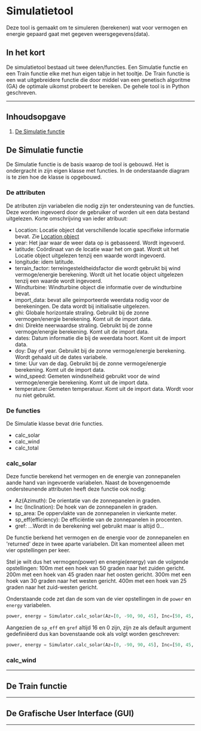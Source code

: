 # Simulatietool

Deze tool is gemaakt om te simuleren (berekenen) wat voor vermogen en energie gepaard gaat met gegeven weersgegevens(data).

## In het kort
De simulatietool bestaad uit twee delen/functies. Een Simulatie functie en een Train functie elke met hun eigen tabje in het tooltje. De Train functie is een wat uitgebreidere functie die door middel van een genetisch algoritme (GA) de optimale uikomst probeert te bereiken.
De gehele tool is in Python geschreven.

_____

## Inhoudsopgave
1. [De Simulatie functie](https://github.com/Jerscovad/SimulatieTool#de-simulatie-functie "De Simulatie functie")

## De Simulatie functie

De Simulatie functie is de basis waarop de tool is gebouwd. Het is ondergracht in zijn eigen klasse met functies. In de onderstaande diagram is te zien hoe de klasse is opgebouwd.

### De attributen
De atributen zijn variabelen die nodig zijn ter ondersteuning van de functies. Deze worden ingevoerd door de gebruiker of worden uit een data bestand uitgelezen.
Korte omschrijving van ieder atribuut:
- Location: Locatie object dat verschillende locatie specifieke informatie bevat. Zie [Location object](https://link-voor-bestand. "Location object")
- year: Het jaar waar de weer data op is gebasseerd. Wordt ingevoerd.
- latitude: Coördinaat van de locatie waar het om gaat. Wordt uit het Locatie object uitgelezen tenzij een waarde wordt ingevoerd.
- longitude: idem latitude.
- terrain_factor: terreingesteldheidsfactor die wordt gebruikt bij wind vermoge/energie berekening. Wordt uit het locatie object uitgelezen tenzij een waarde wordt ingevoerd.
- Windturbine: Windturbine object die informatie over de windturbine bevat.
- import_data: bevat alle geimporteerde weerdata nodig voor de berekeningen. De data wordt bij initialisatie uitgelezen.
- ghi: Globale horizontale straling. Gebruikt bij de zonne vermogen/energie berekening. Komt uit de import data.
- dni: Direkte neerwaardse straling. Gebruikt bij de zonne vermoge/energie berekening. Komt uit de import data.
- dates: Datum informatie die bij de weerdata hoort. Komt uit de import data.
- doy: Day of year. Gebruikt bij de zonne vermoge/energie berekening. Wordt gehaald uit de dates variabele.
- time: Uur van de dag. Gebruikt bij de zonne vermoge/energie berekening. Komt uit de import data.
- wind_speed: Gemeten windsnelheid gebruikt voor de wind vermoge/energie berekening. Komt uit de import data.
- temperature: Gemeten temperatuur. Komt uit de import data. Wordt voor nu niet gebruikt.

### De functies
De Simulatie klasse bevat drie functies.
- calc_solar
- calc_wind
- calc_total

### calc_solar
Deze functie berekend het vermogen en de energie van zonnepanelen aande hand van ingevoerde variabelen.
Naast de bovengenoemde ondersteunende attributen heeft deze functie ook nodig: 

- Az(Azimuth): De orientatie van de zonnepanelen in graden.
- Inc (Inclination): De hoek van de zonnepanelen in graden.
- sp_area: De oppervlakte van de zonnepanelen in vierkante meter.
- sp_eff(efficiency): De efficiëntie van de zonnepanelen in procenten.
- gref: ...Wordt in de berekening wel gebruikt maar is altijd 0...

De functie berkend het vermogen en de energie voor de zonnepanelen en 'returned' deze in twee aparte variabelen. Dit kan momenteel alleen met vier opstellingen per keer.

Stel je wilt dus het vermogen(power) en energie(energy) van de volgende opstellingen:
100m met een hoek van 50 graden naar het zuiden gericht.
200m met een hoek van 45 graden naar het oosten gericht.
300m met een hoek van 30 graden naar het westen gericht.
400m met een hoek van 25 graden naar het zuid-westen gericht.

Onderstaande code zet dan de som van de vier opstellingen in de `power` en `energy` variabelen.
```python
power, energy = Simulator.calc_solar(Az=[0, -90, 90, 45], Inc=[50, 45, 30, 25], sp_area=[100, 200, 300, 400], sp_eff=16, gref=0)
```
Aangezien de `sp_eff` en `gref` altijd 16 en 0 zijn, zijn ze als default argument gedefiniëerd dus kan bovenstaande ook als volgt worden geschreven:

```python
power, energy = Simulator.calc_solar(Az=[0, -90, 90, 45], Inc=[50, 45, 30, 25], sp_area=[100, 200, 300, 400])
```

### calc_wind

_____

## De Train functie

_____

## De Grafische User Interface (GUI)

_____

